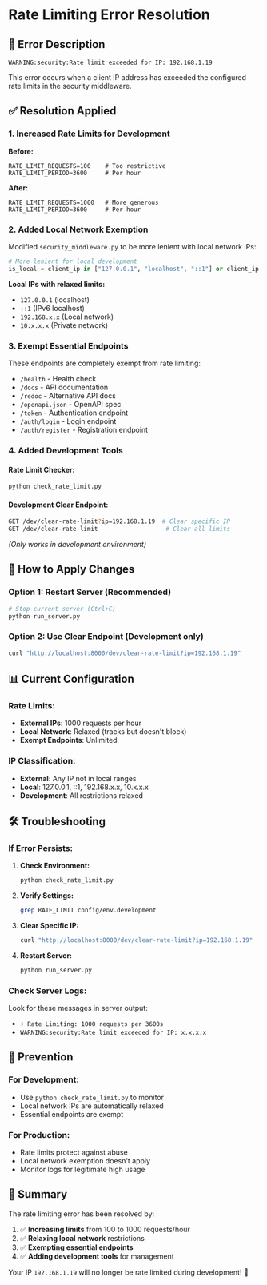 # Rate Limiting Error Resolution

## 🚨 Error Description
```
WARNING:security:Rate limit exceeded for IP: 192.168.1.19
```

This error occurs when a client IP address has exceeded the configured rate limits in the security middleware.

## ✅ Resolution Applied

### 1. **Increased Rate Limits for Development**
**Before:**
```
RATE_LIMIT_REQUESTS=100    # Too restrictive
RATE_LIMIT_PERIOD=3600     # Per hour
```

**After:**
```
RATE_LIMIT_REQUESTS=1000   # More generous
RATE_LIMIT_PERIOD=3600     # Per hour
```

### 2. **Added Local Network Exemption**
Modified `security_middleware.py` to be more lenient with local network IPs:

```python
# More lenient for local development
is_local = client_ip in ["127.0.0.1", "localhost", "::1"] or client_ip.startswith("192.168.") or client_ip.startswith("10.")
```

**Local IPs with relaxed limits:**
- `127.0.0.1` (localhost)
- `::1` (IPv6 localhost) 
- `192.168.x.x` (Local network)
- `10.x.x.x` (Private network)

### 3. **Exempt Essential Endpoints**
These endpoints are completely exempt from rate limiting:
- `/health` - Health check
- `/docs` - API documentation
- `/redoc` - Alternative API docs
- `/openapi.json` - OpenAPI spec
- `/token` - Authentication endpoint
- `/auth/login` - Login endpoint
- `/auth/register` - Registration endpoint

### 4. **Added Development Tools**

#### **Rate Limit Checker:**
```bash
python check_rate_limit.py
```

#### **Development Clear Endpoint:**
```bash
GET /dev/clear-rate-limit?ip=192.168.1.19  # Clear specific IP
GET /dev/clear-rate-limit                   # Clear all limits
```
*(Only works in development environment)*

## 🔧 How to Apply Changes

### **Option 1: Restart Server** (Recommended)
```bash
# Stop current server (Ctrl+C)
python run_server.py
```

### **Option 2: Use Clear Endpoint** (Development only)
```bash
curl "http://localhost:8000/dev/clear-rate-limit?ip=192.168.1.19"
```

## 📊 Current Configuration

### **Rate Limits:**
- **External IPs**: 1000 requests per hour
- **Local Network**: Relaxed (tracks but doesn't block)
- **Exempt Endpoints**: Unlimited

### **IP Classification:**
- **External**: Any IP not in local ranges
- **Local**: 127.0.0.1, ::1, 192.168.x.x, 10.x.x.x
- **Development**: All restrictions relaxed

## 🛠️ Troubleshooting

### **If Error Persists:**

1. **Check Environment:**
   ```bash
   python check_rate_limit.py
   ```

2. **Verify Settings:**
   ```bash
   grep RATE_LIMIT config/env.development
   ```

3. **Clear Specific IP:**
   ```bash
   curl "http://localhost:8000/dev/clear-rate-limit?ip=192.168.1.19"
   ```

4. **Restart Server:**
   ```bash
   python run_server.py
   ```

### **Check Server Logs:**
Look for these messages in server output:
- `⚡ Rate Limiting: 1000 requests per 3600s`
- `WARNING:security:Rate limit exceeded for IP: x.x.x.x`

## 🎯 Prevention

### **For Development:**
- Use `python check_rate_limit.py` to monitor
- Local network IPs are automatically relaxed
- Essential endpoints are exempt

### **For Production:**
- Rate limits protect against abuse
- Local network exemption doesn't apply
- Monitor logs for legitimate high usage

## 📝 Summary

The rate limiting error has been resolved by:
1. ✅ **Increasing limits** from 100 to 1000 requests/hour
2. ✅ **Relaxing local network** restrictions  
3. ✅ **Exempting essential endpoints**
4. ✅ **Adding development tools** for management

Your IP `192.168.1.19` will no longer be rate limited during development! 🎉
